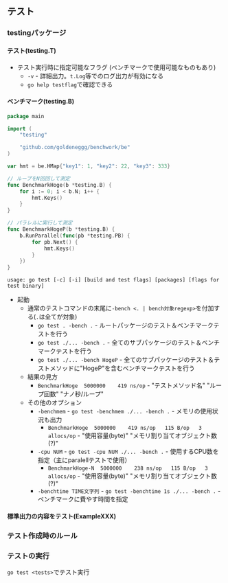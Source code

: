## テスト

### testingパッケージ


#### テスト(testing.T)


* テスト実行時に指定可能なフラグ  (ベンチマークで使用可能なものもあり)
    * `-v` - 詳細出力。`t.Log`等でのログ出力が有効になる
    * `go help testflag`で確認できる

#### ベンチマーク(testing.B)

```go
package main

import (
	"testing"

	"github.com/goldeneggg/benchwork/be"
)

var hmt = be.HMap{"key1": 1, "key2": 22, "key3": 333}

// ループをN回回して測定
func BenchmarkHoge(b *testing.B) {
	for i := 0; i < b.N; i++ {
		hmt.Keys()
	}
}

// パラレルに実行して測定
func BenchmarkHogeP(b *testing.B) {
	b.RunParallel(func(pb *testing.PB) {
		for pb.Next() {
			hmt.Keys()
		}
	})
}
```

```
usage: go test [-c] [-i] [build and test flags] [packages] [flags for test binary]
```

* 起動
    * 通常のテストコマンドの末尾に`-bench <. | bench対象regexp>`を付加する(`.`は全てが対象)
        * `go test . -bench .` - ルートパッケージのテスト＆ベンチマークテストを行う
        * `go test ./... -bench .` - 全てのサブパッケージのテスト＆ベンチマークテストを行う
        * `go test ./... -bench HogeP` - 全てのサブパッケージのテスト＆テストメソッドに"HogeP"を含むベンチマークテストを行う
    * 結果の見方
        * `BenchmarkHoge  5000000    419 ns/op` - "テストメソッド名" "ループ回数" "ナノ秒/ループ"
    * その他のオプション
        * `-benchmem` - `go test -benchmem ./... -bench .` - メモリの使用状況も出力
            * `BenchmarkHoge  5000000    419 ns/op   115 B/op   3 allocs/op` - "使用容量(byte)" "メモリ割り当てオブジェクト数(?)"
        * `-cpu NUM` - `go test -cpu NUM ./... -bench .` - 使用するCPU数を指定（主にparalellテストで使用）
            * `BenchmarkHoge-N  5000000    238 ns/op   115 B/op   3 allocs/op` - "使用容量(byte)" "メモリ割り当てオブジェクト数(?)"
        * `-benchtime TIME文字列` - `go test -benchtime 1s ./... -bench .` - ベンチマークに費やす時間を指定


#### 標準出力の内容をテスト(ExampleXXX)


### テスト作成時のルール


### テストの実行
`go test <tests>`でテスト実行


